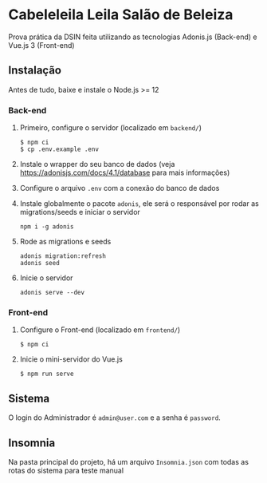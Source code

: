 # Cabeleleila Leila Salão de Beleiza
Prova prática da DSIN feita utilizando as tecnologias Adonis.js (Back-end) e Vue.js 3 (Front-end)

## Instalação
Antes de tudo, baixe e instale o Node.js >= 12

### Back-end 

1. Primeiro, configure o servidor (localizado em `backend/`)

    ```
    $ npm ci
    $ cp .env.example .env
    ```

2. Instale o wrapper do seu banco de dados (veja https://adonisjs.com/docs/4.1/database para mais informações)

3. Configure o arquivo `.env` com a conexão do banco de dados

4. Instale globalmente o pacote `adonis`, ele será o responsável por rodar as migrations/seeds e iniciar o servidor

    ```
    npm i -g adonis
    ```

5. Rode as migrations e seeds

    ```
    adonis migration:refresh
    adonis seed
    ```

6. Inicie o servidor

    ```
    adonis serve --dev
    ```

### Front-end

1. Configure o Front-end (localizado em `frontend/`)

    ```
    $ npm ci
    ```

2. Inicie o mini-servidor do Vue.js
    
    ```
    $ npm run serve
    ```

## Sistema
O login do Administrador é `admin@user.com` e a senha é `password`.

## Insomnia
Na pasta principal do projeto, há um arquivo `Insomnia.json` com todas as rotas do sistema para teste manual
